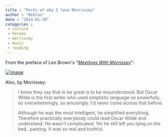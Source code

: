 ```yaml
---
title : "Parts of why I love Morrissey"
author : "Niklas"
date : "2014-01-30"
categories : 
 - culture
 - heroes
 - morrissey
 - music
 - reading
---
```


From the preface of Len Brown's "[_Meetings With Morrissey_](https://www.goodreads.com/book/show/6589354-meetings-with-morrissey)":

[![image](https://niklasblog.com/wp-content/wpid-2014-01-30-08.06.12-1.jpg "2014-01-30 08.06.12 1.jpg")](https://niklasblog.com/wp-content/wpid-2014-01-30-08.06.12-1.jpg)

Also, by Morrissey:

> I know they say that to be great is to be misunderstood. But Oscar Wilde is the first writer who used simplistic language so powerfully, so overwhelmingly, so amusingly. I'd never come across that before.
> 
> Although he was the most intelligent, he simplified everything. Therefore practically everybody could read Oscar Wilde and understand. He wasn't complicated. Yet he still left you lying on the bed...panting. It was so real and truthful.
